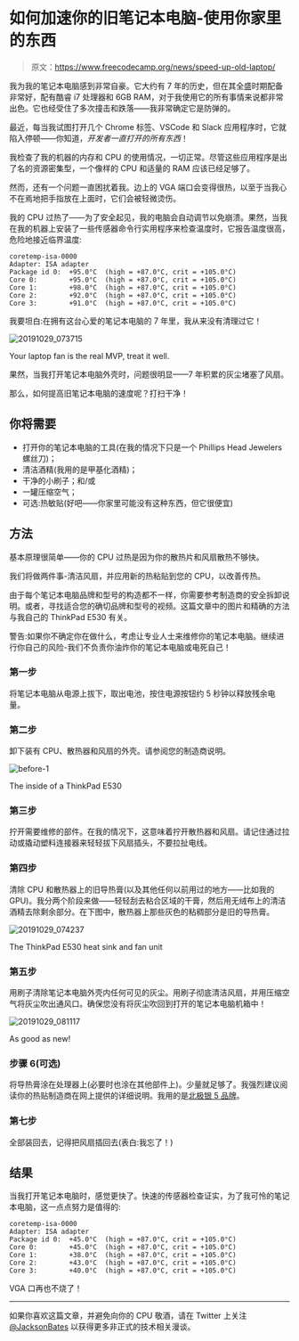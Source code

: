 # 如何加速你的旧笔记本电脑-使用你家里的东西

> 原文：<https://www.freecodecamp.org/news/speed-up-old-laptop/>

我为我的笔记本电脑感到非常自豪。它大约有 7 年的历史，但在其全盛时期配备非常好，配有酷睿 i7 处理器和 6GB RAM，对于我使用它的所有事情来说都非常出色。它也经受住了多次撞击和跌落——我非常确定它是防弹的。

最近，每当我试图打开几个 Chrome 标签、VSCode 和 Slack 应用程序时，它就陷入停顿——你知道，*开发者一直打开的所有东西*！

我检查了我的机器的内存和 CPU 的使用情况，一切正常。尽管这些应用程序是出了名的资源密集型，一个像样的 CPU 和适量的 RAM 应该已经足够了。

然而，还有一个问题一直困扰着我。边上的 VGA 端口会变得很热，以至于当我心不在焉地把手指放在上面时，它们会被轻微烫伤。

我的 CPU 过热了——为了安全起见，我的电脑会自动调节以免崩溃。果然，当我在我的机器上安装了一些传感器命令行实用程序来检查温度时，它报告温度很高，危险地接近临界温度:

```
coretemp-isa-0000
Adapter: ISA adapter
Package id 0:  +95.0°C  (high = +87.0°C, crit = +105.0°C)
Core 0:        +95.0°C  (high = +87.0°C, crit = +105.0°C)
Core 1:        +98.0°C  (high = +87.0°C, crit = +105.0°C)
Core 2:        +92.0°C  (high = +87.0°C, crit = +105.0°C)
Core 3:        +91.0°C  (high = +87.0°C, crit = +105.0°C) 
```

我要坦白:在拥有这台心爱的笔记本电脑的 7 年里，我从来没有清理过它！

![20191029_073715](img/852442e6eb194663c4a1f1b943e41a93.png)

Your laptop fan is the real MVP, treat it well.

果然，当我打开笔记本电脑外壳时，问题很明显——7 年积累的灰尘堵塞了风扇。

那么，如何提高旧笔记本电脑的速度呢？打扫干净！

## 你将需要

*   打开你的笔记本电脑的工具(在我的情况下只是一个 Phillips Head Jewelers 螺丝刀)；
*   清洁酒精(我用的是甲基化酒精)；
*   干净的小刷子；和/或
*   一罐压缩空气；
*   可选:热敏贴(好吧——你家里可能没有这种东西，但它很便宜)

## 方法

基本原理很简单——你的 CPU 过热是因为你的散热片和风扇散热不够快。

我们将做两件事-清洁风扇，并应用新的热粘贴到您的 CPU，以改善传热。

由于每个笔记本电脑品牌和型号的构造都不一样，你需要参考制造商的安全拆卸说明。或者，寻找适合您的确切品牌和型号的视频。这篇文章中的图片和精确的方法与我自己的 ThinkPad E530 有关。

警告:如果你不确定你在做什么，考虑让专业人士来维修你的笔记本电脑。继续进行你自己的风险-我们不负责你油炸你的笔记本电脑或电死自己！

### 第一步

将笔记本电脑从电源上拔下，取出电池，按住电源按钮约 5 秒钟以释放残余电量。

### 第二步

卸下装有 CPU、散热器和风扇的外壳。请参阅您的制造商说明。

![before-1](img/80ee0c81d6d0500960714a7f07070c33.png)

The inside of a ThinkPad E530

### 第三步

拧开需要维修的部件。在我的情况下，这意味着拧开散热器和风扇。请记住通过拉动或撬动塑料连接器来轻轻拔下风扇插头，不要拉扯电线。

### 第四步

清除 CPU 和散热器上的旧导热膏(以及其他任何以前用过的地方——比如我的 GPU)。我分两个阶段来做——轻轻刮去粘合区域的干膏，然后用无绒布上的清洁酒精去除剩余部分。在下图中，散热器上那些灰色的粘稠部分是旧的导热膏。

![20191029_074237](img/a48b801873af115eb36da69646767fd5.png)

The ThinkPad E530 heat sink and fan unit

### 第五步

用刷子清除笔记本电脑外壳内任何可见的灰尘。用刷子彻底清洁风扇，并用压缩空气将灰尘吹出通风口。确保您没有将灰尘吹回到打开的笔记本电脑机箱中！

![20191029_081117](img/c5fe0b5a0857951f8c1b437cbf6b41e7.png)

As good as new!

### 步骤 6(可选)

将导热膏涂在处理器上(必要时也涂在其他部件上)。少量就足够了。我强烈建议阅读你的热贴制造商在网上提供的详细说明。我用的是[北极银 5 品牌](https://www.amazon.com/Arctic-Silver-AS5-3-5G-Thermal-Paste/dp/B0087X728K)。

### 第七步

全部装回去，记得把风扇插回去(表白:我忘了！)

## 结果

当我打开笔记本电脑时，感觉更快了。快速的传感器检查证实，为了我可怜的笔记本电脑，这一点点努力是值得的:

```
coretemp-isa-0000
Adapter: ISA adapter
Package id 0:  +45.0°C  (high = +87.0°C, crit = +105.0°C)
Core 0:        +45.0°C  (high = +87.0°C, crit = +105.0°C)
Core 1:        +38.0°C  (high = +87.0°C, crit = +105.0°C)
Core 2:        +43.0°C  (high = +87.0°C, crit = +105.0°C)
Core 3:        +40.0°C  (high = +87.0°C, crit = +105.0°C) 
```

VGA 口再也不烧了！

* * *

如果你喜欢这篇文章，并避免向你的 CPU 敬酒，请在 Twitter 上关注 [@JacksonBates](https://twitter.com/JacksonBates) 以获得更多非正式的技术相关漫谈。